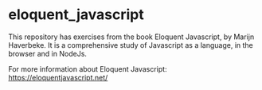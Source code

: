 # eloquent_javascript

This repository has exercises from the book Eloquent Javascript, by Marijn Haverbeke. It is a comprehensive study of Javascript as a language, in the browser and in NodeJs. 

For more information about Eloquent Javascript:
https://eloquentjavascript.net/

